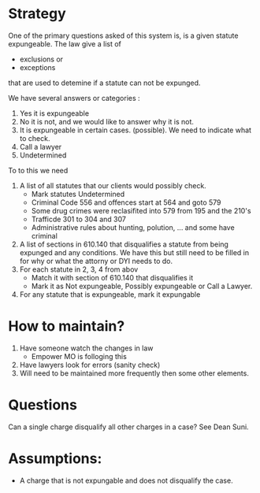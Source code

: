 # Strategy

One of the primary questions asked of this system is, is a given statute expungeable. 
The law give a list of
* exclusions or
* exceptions

that are used to detemine if a statute can not be expunged.

We have several answers or categories :

1. Yes it is expungeable
2. No it is not, and we would like to answer why it is not.
3. It is expungeable in certain cases. (possible).  We need to indicate what to check.
4. Call a lawyer
5. Undetermined

To to this we need
1. A list of all statutes that our clients would possibly check.
   * Mark statutes Undetermined
   * Criminal Code 556 and offences start at 564 and goto 579
   * Some drug crimes were reclasifited into 579 from 195 and the 210's
   * Trafficde 301 to 304 and 307
   * Administrative rules about hunting, polution, ... and some have criminal
3. A list of sections in 610.140 that disqualifies a statute from being expunged and any conditions.  We have this but still need to be filled in for why or what the attorny or DYI needs to do.
4. For each statute in 2, 3, 4 from abov
   * Match it with section of 610.140 that disqualifies it
   * Mark it as Not expungeable, Possibly expungeable or Call a Lawyer.
5. For any statute that is expungeable, mark it expungable

# How to maintain?

1. Have someone watch the changes in law 
   * Empower MO is folloging this
3. Have lawyers look for errors (sanity check)
4. Will need to be maintained more frequently then some other elements.



# Questions

Can a single charge disqualify all other charges in a case?  See Dean Suni.

# Assumptions:

* A charge that is not expungable and does not disqualify the case.

